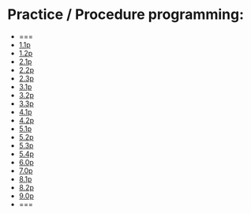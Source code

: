 # Practice / Procedure programming:

- ===
- [1.1p](./1.1p/1p.cpp)
- [1.2p](./1.2p/1.2p.cpp)
- [2.1p](./2.1p/2.1p.cpp)
- [2.2p](./2.2p/2.2p.cpp)
- [2.3p](./2.3p/2.3p.cpp)
- [3.1p](./3.1p/3.1p.cpp)
- [3.2p](./3.2p/3.2p.cpp)
- [3.3p](./3.3p/3.3p.cpp)
- [4.1p](./4.1p/4.1p.cpp)
- [4.2p](./4.2p/4.2p.cpp)
- [5.1p](./5.1p/5.1.cpp)
- [5.2p](./5.2p/5.2.cpp)
- [5.3p](./5.3p/5.3.cpp)
- [5.4p](./5.4p/5.4p.cpp)
- [6.0p](./6.0p/6p.cpp)
- [7.0p](./7.0p/7.cpp)
- [8.1p](./8.1p/8.1p.cpp)
- [8.2p](./8.2p/8.2p.cpp)
- [9.0p](./9.0p/9.0p.cpp)
- ===